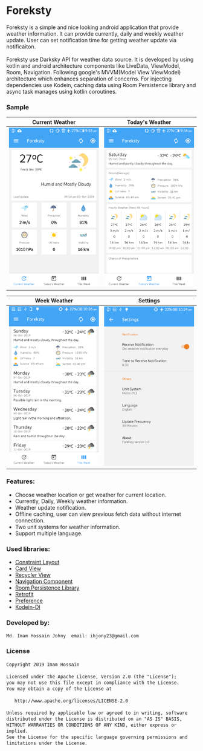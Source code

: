 # Foreksty


Foreksty is a simple and nice looking android application that provide weather information. It can provide currently, daily and weekly weather update. User can set notification time for getting weather update via notificaiton.
<br><br>Foreksty use Darksky API for weather data source. It is developed by using kotlin and android architecture components like LiveData, ViewModel, Room, Navigation. Following google's MVVM(Model View ViewModel) architecture which enhances separation of concerns. For injecting
dependencies use Kodein, caching data using Room Persistence library and async task manages using kotlin coroutines.


### Sample

Current Weather | Today's Weather
-------------|-----------------
![alt text](screenshots/_current.png "Current Weather") | ![alt text](screenshots/_today.png "Today's Weather") 

Week Weather | Settings
-------------|-----------------
![alt text](screenshots/_week.png "This Week") | ![alt text](screenshots/_settings.png "Settings")


### Features:

* Choose weather location or get weather for current location.
* Currently, Daily, Weekly weather information.
* Weather update notification. 
* Offline caching, user can view previous fetch data without internet connection.
* Two unit systems for weather information.
* Support multiple language.


### Used libraries:

* [Constraint Layout](https://developer.android.com/training/constraint-layout)
* [Card View](https://developer.android.com/guide/topics/ui/layout/cardview)
* [Recycler View](https://developer.android.com/guide/topics/ui/layout/recyclerview)
* [Navigation Component](https://developer.android.com/guide/navigation/navigation-getting-started)
* [Room Persistence Library](https://developer.android.com/topic/libraries/architecture/room)
* [Retrofit](http://square.github.io/retrofit/)
* [Preference](https://developer.android.com/reference/android/preference/Preference)
* [Kodein-DI](https://github.com/Kodein-Framework/Kodein-DI)


### Developed by:

	Md. Imam Hossain Johny  email: ihjony23@gmail.com


### License

```
Copyright 2019 Imam Hossain

Licensed under the Apache License, Version 2.0 (the "License");
you may not use this file except in compliance with the License.
You may obtain a copy of the License at

   http://www.apache.org/licenses/LICENSE-2.0

Unless required by applicable law or agreed to in writing, software
distributed under the License is distributed on an "AS IS" BASIS,
WITHOUT WARRANTIES OR CONDITIONS OF ANY KIND, either express or implied.
See the License for the specific language governing permissions and
limitations under the License.